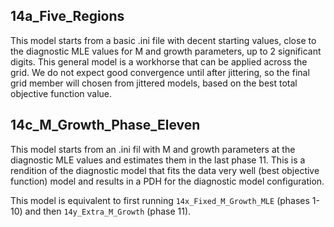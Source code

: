 ## 14a_Five_Regions

This model starts from a basic .ini file with decent starting values, close to
the diagnostic MLE values for M and growth parameters, up to 2 significant
digits. This general model is a workhorse that can be applied across the grid.
We do not expect good convergence until after jittering, so the final grid
member will chosen from jittered models, based on the best total objective
function value.

## 14c_M_Growth_Phase_Eleven

This model starts from an .ini fil with M and growth parameters at the
diagnostic MLE values and estimates them in the last phase 11. This is a
rendition of the diagnostic model that fits the data very well (best objective
function) model and results in a PDH for the diagnostic model configuration.

This model is equivalent to first running `14x_Fixed_M_Growth_MLE` (phases 1-10)
and then `14y_Extra_M_Growth` (phase 11).
